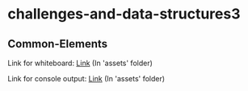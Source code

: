 # challenges-and-data-structures3

## Common-Elements
Link for whiteboard:
[Link](./assets/Reverse-Words.jpg) (In 'assets' folder)

Link for console output:
[Link](./assets/consol-cc6B.PNG) (In 'assets' folder)

